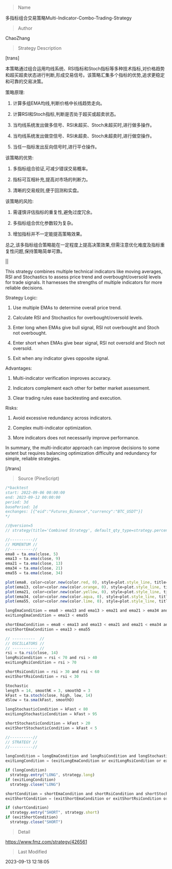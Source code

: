 
> Name

多指标组合交易策略Multi-Indicator-Combo-Trading-Strategy

> Author

ChaoZhang

> Strategy Description

[trans]

本策略通过组合运用均线系统、RSI指标和Stoch指标等多种技术指标,对价格趋势和超买超卖状态进行判断,形成交易信号。该策略汇集多个指标的优势,追求更稳定和可靠的交易决策。

策略原理:

1. 计算多组EMA均线,判断价格中长线趋势走向。

2. 计算RSI和Stoch指标,判断是否处于超买或超卖状态。

3. 当均线系统发出做多信号、RSI未超买、Stoch未超买时,进行做多操作。

4. 当均线系统发出做空信号、RSI未超卖、Stoch未超卖时,进行做空操作。 

5. 当任一指标发出反向信号时,进行平仓操作。

该策略的优势:

1. 多指标组合验证,可减少错误交易概率。

2. 指标可互相补充,提高对市场的判断力。

3. 清晰的交易规则,便于回测和实盘。

该策略的风险:

1. 需谨慎评估指标的重复性,避免过度冗余。

2. 多指标组合优化参数较为复杂。

3. 增加指标并不一定能提高策略效果。

总之,该多指标组合策略能在一定程度上提高决策效果,但需注意优化难度及指标重复性问题,保持策略简单可靠。

||

This strategy combines multiple technical indicators like moving averages, RSI and Stochastics to assess price trend and overbought/oversold levels for trade signals. It harnesses the strengths of multiple indicators for more reliable decisions.

Strategy Logic:

1. Use multiple EMAs to determine overall price trend.

2. Calculate RSI and Stochastics for overbought/oversold levels.

3. Enter long when EMAs give bull signal, RSI not overbought and Stoch not overbought.

4. Enter short when EMAs give bear signal, RSI not oversold and Stoch not oversold.

5. Exit when any indicator gives opposite signal.

Advantages:

1. Multi-indicator verification improves accuracy. 

2. Indicators complement each other for better market assessment.

3. Clear trading rules ease backtesting and execution.

Risks:

1. Avoid excessive redundancy across indicators.

2. Complex multi-indicator optimization.

3. More indicators does not necessarily improve performance.

In summary, the multi-indicator approach can improve decisions to some extent but requires balancing optimization difficulty and redundancy for simple, reliable strategies.

[/trans]



> Source (PineScript)

``` javascript
/*backtest
start: 2022-09-06 00:00:00
end: 2023-09-12 00:00:00
period: 3d
basePeriod: 1d
exchanges: [{"eid":"Futures_Binance","currency":"BTC_USDT"}]
*/

//@version=5
// strategy(title='Combined Strategy', default_qty_type=strategy.percent_of_equity, default_qty_value=100, commission_type=strategy.commission.percent, commission_value=.0020, pyramiding=0, slippage=3, overlay=true)

//----------//
// MOMENTUM //
//----------//
ema8 = ta.ema(close, 5)
ema13 = ta.ema(close, 9)
ema21 = ta.ema(close, 13)
ema34 = ta.ema(close, 21)
ema55 = ta.ema(close, 34)

plot(ema8, color=color.new(color.red, 0), style=plot.style_line, title='5', linewidth=1)
plot(ema13, color=color.new(color.orange, 0), style=plot.style_line, title='9', linewidth=1)
plot(ema21, color=color.new(color.yellow, 0), style=plot.style_line, title='13', linewidth=1)
plot(ema34, color=color.new(color.aqua, 0), style=plot.style_line, title='21', linewidth=1)
plot(ema55, color=color.new(color.lime, 0), style=plot.style_line, title='34', linewidth=1)

longEmaCondition = ema8 > ema13 and ema13 > ema21 and ema21 > ema34 and ema34 > ema55
exitLongEmaCondition = ema13 < ema55

shortEmaCondition = ema8 < ema13 and ema13 < ema21 and ema21 < ema34 and ema34 < ema55
exitShortEmaCondition = ema13 > ema55

// ----------  //
// OSCILLATORS //
// ----------- //
rsi = ta.rsi(close, 14)
longRsiCondition = rsi < 70 and rsi > 40
exitLongRsiCondition = rsi > 70

shortRsiCondition = rsi > 30 and rsi < 60
exitShortRsiCondition = rsi < 30

Stochastic
length = 14, smoothK = 3, smoothD = 3
kFast = ta.stoch(close, high, low, 14)
dSlow = ta.sma(kFast, smoothD)

longStochasticCondition = kFast < 80
exitLongStochasticCondition = kFast > 95

shortStochasticCondition = kFast > 20
exitShortStochasticCondition = kFast < 5

//----------//
// STRATEGY //
//----------//

longCondition = longEmaCondition and longRsiCondition and longStochasticCondition and strategy.position_size == 0
exitLongCondition = (exitLongEmaCondition or exitLongRsiCondition or exitLongStochasticCondition) and strategy.position_size > 0

if (longCondition)
  strategy.entry("LONG", strategy.long)
if (exitLongCondition)
  strategy.close("LONG")

shortCondition = shortEmaCondition and shortRsiCondition and shortStochasticCondition and strategy.position_size == 0
exitShortCondition = (exitShortEmaCondition or exitShortRsiCondition or exitShortStochasticCondition) and strategy.position_size < 0

if (shortCondition)
  strategy.entry("SHORT", strategy.short)
if (exitShortCondition)
  strategy.close("SHORT")


```

> Detail

https://www.fmz.com/strategy/426561

> Last Modified

2023-09-13 12:18:05

